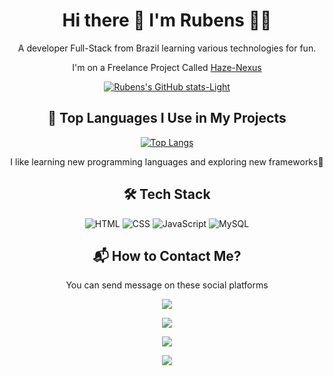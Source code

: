 <div align= "center">

<h1>Hi there 👋 I'm Rubens 👨‍💻</h1>
<p>A developer Full-Stack from Brazil learning various technologies for fun.</p>

<p>I'm on a Freelance Project Called <a href="https://haze-nexus.onrender.com" target="_blank">Haze-Nexus</a></p>

[![Rubens's GitHub stats-Light](https://github-readme-stats.vercel.app/api?username=rubensgolfett&show_icons=true&theme=light-mode-only)](https://github.com/rubensgolfett/)

<h2>📌 Top Languages I Use in My Projects</h2>

[![Top Langs](https://github-readme-stats.vercel.app/api/top-langs/?username=rubensgolfett)](https://github.com/rubensgolfett/)

<p>I like learning new programming languages and exploring new frameworks🔎</p>

<h2>🛠️ Tech Stack</h2>

![HTML](https://img.shields.io/badge/HTML-E34F26?style=for-the-badge&logo=html5&logoColor=white)
![CSS](https://img.shields.io/badge/CSS-1572B6?style=for-the-badge&logo=css&logoColor=white)
![JavaScript](https://img.shields.io/badge/JavaScript-F7DF1E?style=for-the-badge&logo=javascript&logoColor=black)
![MySQL](https://img.shields.io/badge/MySQL-4479A1?style=for-the-badge&logo=mysql&logoColor=white)


<h2>📬 How to Contact Me?</h2>
<p>You can send message on these social platforms</p>

  <a href="https://api.whatsapp.com/send?phone=54999763912&text=Hello Rubens" target="_blank"><img src="https://img.shields.io/badge/-Whatsapp-%D148365?style=for-the-badge&logo=Whatsapp&logoColor=white" target="_blank"></a>

  <a href="https://www.linkedin.com/in/rubens-golfett/?locale=en_US" target="_blank"><img src="https://img.shields.io/badge/-LinkedIn-%230077B5?style=for-the-badge&logo=linkedin&logoColor=white" target="_blank"></a>

  <a href = "mailto:contatorubens000@gmail.com"><img src="https://img.shields.io/badge/Gmail-D14836?style=for-the-badge&logo=gmail&logoColor=white"></a>

  <a href="https://www.instagram.com/rubens.gdev/" target="_blank"><img src="https://img.shields.io/badge/-Instagram-%23E4405F?style=for-the-badge&logo=instagram&logoColor=white" target="_blank"></a>

</div>
